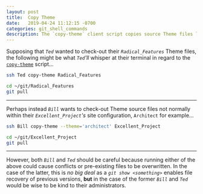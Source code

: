 ```yaml
---
layout: post
title:  Copy Theme
date:   2019-04-24 11:12:15 -0700
categories: git_shell_commands
description: The `copy-theme` client script copies source Theme files listed in named repository's `_config.yml` site configuration file
---
```



Supposing that _`Ted`_ wanted to check-out their _`Radical_Features`_ Theme files, the following might be what _`Ted`'ll_ whisper at their terminal in regard to the [`copy-theme`][source_master__copy-theme] script...


```bash
ssh Ted copy-theme Radical_Features

cd ~/git/Radical_Features
git pull
```


------


Perhaps instead _`Bill`_ wants to check-out Theme source files not normally within their _`Excellent_Project`'s_ site configuration, `Architect` for example...


```bash
ssh Bill copy-theme --theme='architect' Excellent_Project

cd ~/git/Excellent_Project
git pull
```

------


However, both _`Bill`_ and _`Ted`_ should be careful because running either of the above could cause conflicts or pre-existing files to be overwritten. In the case of the latter, this is _no big deal_ as a _`git show <something>`_ enables file recovery of previous versions, __but__ in the case of the former _`Bill`_ and _`Ted`_ would be wise to be kind to their administrators.


[source_master__copy-theme]: https://github.com/S0AndS0/Jekyll_Admin/blob/master/git_shell_commands/copy-theme
